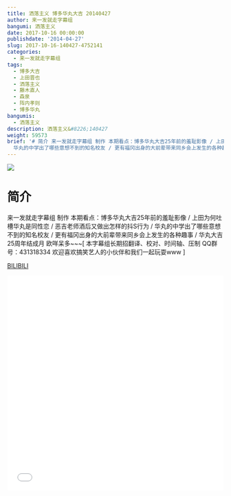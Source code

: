 ```yaml
---
title: 洒落主义 博多华丸大吉 20140427
author: 来一发就走字幕组
bangumi: 洒落主义
date: 2017-10-16 00:00:00
publishdate: '2014-04-27'
slug: 2017-10-16-140427-4752141
categories:
  - 来一发就走字幕组
tags:
  - 博多大吉
  - 上田晋也
  - 洒落主义
  - 藤木直人
  - 森泉
  - 阵内孝则
  - 博多华丸
bangumis:
  - 洒落主义
description: 洒落主义&#8226;140427
weight: 59573
brief: '# 简介 来一发就走字幕组 制作 本期看点：博多华丸大吉25年前的羞耻影像 / 上田为何吐槽华丸是同性恋 / 恶吉老师酒后又做出怎样的抖S行为 /
  华丸的中学出了哪些意想不到的知名校友 / 更有福冈出身的大前辈带来同乡会上发生的各种趣事 / 华丸大吉 25周年结成月 欧咩呆多~~~'
---
```


![](https://i.imgur.com/cRycldW.jpg)

# 简介  
来一发就走字幕组 制作 本期看点：博多华丸大吉25年前的羞耻影像 / 上田为何吐槽华丸是同性恋 / 恶吉老师酒后又做出怎样的抖S行为 / 华丸的中学出了哪些意想不到的知名校友 / 更有福冈出身的大前辈带来同乡会上发生的各种趣事 / 华丸大吉 25周年结成月 欧咩呆多~~~[ 本字幕组长期招翻译、校对、时间轴、压制   QQ群号：431318334 欢迎喜欢搞笑艺人的小伙伴和我们一起玩耍www ]




  [BILIBILI](https://www.bilibili.com/video/av4752141/)


<div class="vcontainer">  <iframe class='video' src="//www.bilibili.com/blackboard/player.html?aid=4752141" width="100%" height="500" frameborder="0" allowfullscreen="allowfullscreen"></iframe></div>
